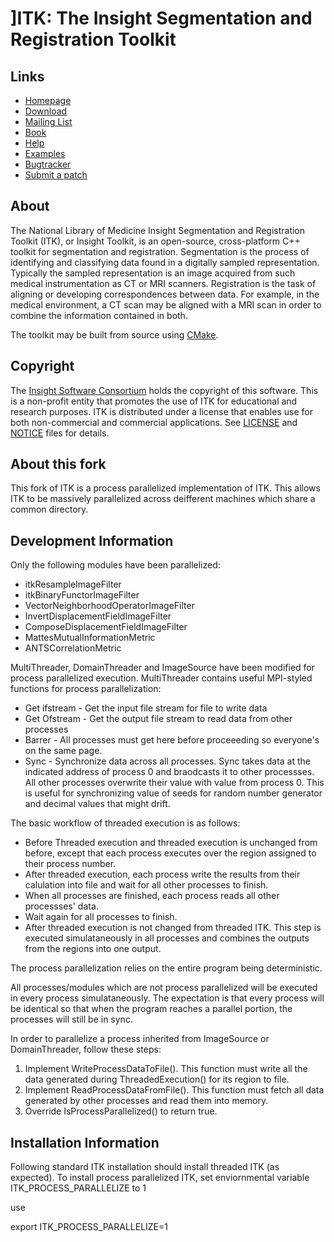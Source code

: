 ]ITK: The Insight Segmentation and Registration Toolkit
======================================================


Links
-----

* [Homepage](https://itk.org)
* [Download](https://itk.org/ITK/resources/software.html)
* [Mailing List](https://itk.org/ITK/help/mailing.html)
* [Book](https://itk.org/ITK/help/book.html)
* [Help](https://itk.org/ITK/help/help.html)
* [Examples](https://itk.org/ITKExamples/)
* [Bugtracker](https://issues.itk.org/)
* [Submit a patch](CONTRIBUTING.md)


About
-----

The National Library of Medicine Insight Segmentation and Registration Toolkit
(ITK), or Insight Toolkit, is an open-source, cross-platform C++ toolkit for
segmentation and registration. Segmentation is the process of identifying and
classifying  data found in a digitally sampled representation. Typically the
sampled representation is an image acquired from such medical instrumentation
as CT or MRI scanners. Registration is the task of aligning or developing
correspondences between data. For example, in the medical environment, a
CT scan may be aligned with a MRI scan in order to combine the information
contained in both.

The toolkit may be built from source using [CMake](https://cmake.org).


Copyright
---------

The [Insight Software Consortium](http://www.insightsoftwareconsortium.org)
holds the copyright of this software. This is a non-profit entity that
promotes the use of ITK for educational and research purposes. ITK is
distributed under a license that enables use for both non-commercial and
commercial applications. See [LICENSE](https://github.com/InsightSoftwareConsortium/ITK/blob/master/LICENSE)
and [NOTICE](https://github.com/InsightSoftwareConsortium/ITK/blob/master/NOTICE)
files for details.


About this fork
---------------

This fork of ITK is a process parallelized implementation of ITK. This allows ITK to be massively
parallelized across deifferent machines which share a common directory.


Development Information
-----------------------

Only the following modules have been parallelized:

 - itkResampleImageFilter
 - itkBinaryFunctorImageFilter
 - VectorNeighborhoodOperatorImageFilter
 - InvertDisplacementFieldImageFilter
 - ComposeDisplacementFieldImageFilter
 - MattesMutualInformationMetric
 - ANTSCorrelationMetric

MultiThreader, DomainThreader and ImageSource have been modified for process parallelized execution.
MultiThreader contains useful MPI-styled functions for process parallelization:

 - Get ifstream - Get the input file stream for file to write data
 - Get Ofstream - Get the output file stream to read data from other processes
 - Barrer - All processes must get here before proceeeding so everyone's on the same page.
 - Sync - Synchronize data across all processes. Sync takes data at the indicated address of
   process 0 and braodcasts it to other processses. All other processes overwrite their value
   with value from process 0. This is useful for synchronizing value of seeds for random 
   number generator and decimal values that might drift.

The basic workflow of threaded execution is as follows:

 - Before Threaded execution and threaded execution is unchanged from before, except that 
   each process executes over the region assigned to their process number.
 - After threaded execution, each process write the results from their calulation into file
   and wait for all other processes to finish. 
 - When all processes are finished, each process reads all other processses' data.
 - Wait again for all processes to finish.
 - After threaded execution is not changed from threaded ITK. This step is executed simulataneously
   in all processes and combines the outputs from the regions into one output.

The process parallelization relies on the entire program being deterministic.

All processes/modules which are not process parallelized will be executed in every process
simulataneously. The expectation is that every process will be identical so that when
the program reaches a parallel portion, the processes will still be in sync.

In order to parallelize a process inherited from ImageSource or DomainThreader, follow these steps:
 1) Implement WriteProcessDataToFile(). This function must write all the data generated during 
    ThreadedExecution() for its region to file.
 2) Implement ReadProcessDataFromFile(). This function must fetch all data generated by other
    processes and read them into memory.
 3) Override IsProcessParallelized() to return true.


Installation Information
------------------------

Following standard ITK installation should install threaded ITK (as expected).
To install process parallelized ITK, set enviornmental variable ITK_PROCESS_PARALLELIZE to 1

use 

export ITK_PROCESS_PARALLELIZE=1
